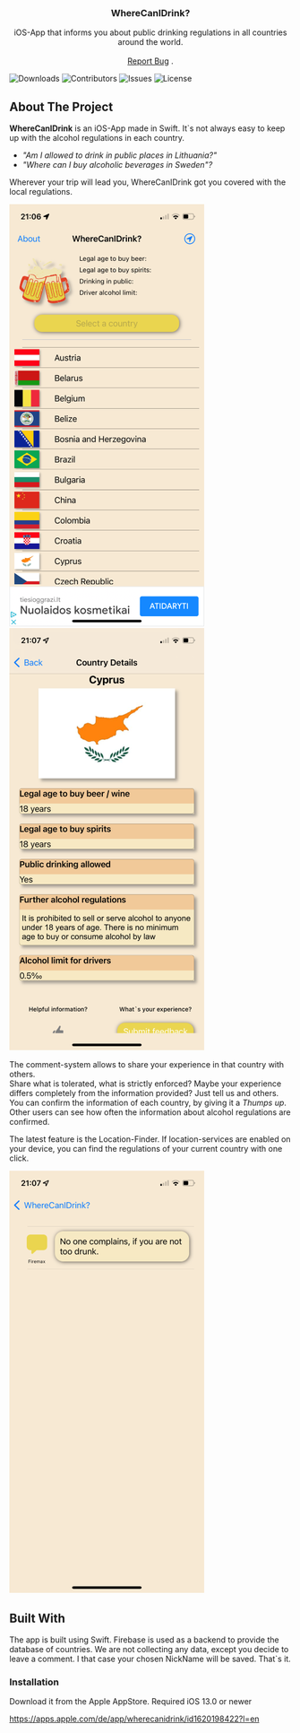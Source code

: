 <br/>
<p align="center">
  <h3 align="center">WhereCanIDrink?</h3>

  <p align="center">
    iOS-App that informs you about public drinking regulations in all countries around the world.
    <br/>
    <br/>
    <a href="https://github.com/schech1/WhereCanIDrink/issues">Report Bug</a>
    .
  </p>
</p>

![Downloads](https://img.shields.io/github/downloads/schech1/WhereCanIDrink/total) ![Contributors](https://img.shields.io/github/contributors/schech1/WhereCanIDrink?color=dark-green) ![Issues](https://img.shields.io/github/issues/schech1/WhereCanIDrink) ![License](https://img.shields.io/github/license/schech1/WhereCanIDrink) 

## About The Project



**WhereCanIDrink** is an iOS-App made in Swift. 
It`s not always easy to keep up with the alcohol regulations in each country. 

+ *"Am I allowed to drink in public places in Lithuania?"*
+ *"Where can I buy alcoholic beverages in Sweden"?*

Wherever your trip will lead you, WhereCanIDrink got you covered with the local regulations.

![Screen Shot](https://github.com/schech1/WhereCanIDrink/blob/main/image0.png)![Screen Shot](https://github.com/schech1/WhereCanIDrink/blob/main/image1.png)


The comment-system allows to share your experience in that country with others.  
Share what is tolerated, what is strictly enforced? 
Maybe your experience differs completely from the information provided? Just tell us and others.
You can confirm the information of each country, by giving it a *Thumps up*. Other users can see how often the information about alcohol regulations are confirmed.

The latest feature is the Location-Finder.
If location-services are enabled on your device, you can find the regulations of your current country with one click.

![Screen Shot](https://github.com/schech1/WhereCanIDrink/blob/main/image2.png)

## Built With

The app is built using Swift. Firebase is used as a backend to provide the database of countries. 
We are not collecting any data, except you decide to leave a comment.
I that case your chosen NickName will be saved.
That`s it.

### Installation

Download it from the Apple AppStore.
Required iOS 13.0 or newer

https://apps.apple.com/de/app/wherecanidrink/id1620198422?l=en
